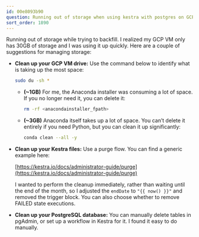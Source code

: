 ```yaml
---
id: 00e8093b90
question: Running out of storage when using kestra with postgres on GCP VM
sort_order: 1890
---
```


Running out of storage while trying to backfill. I realized my GCP VM only has 30GB of storage and I was using it up quickly. Here are a couple of suggestions for managing storage:

- **Clean up your GCP VM drive:** Use the command below to identify what is taking up the most space:

  ```bash
  sudo du -sh *
  ```

  - **(~1GB)** For me, the Anaconda installer was consuming a lot of space. If you no longer need it, you can delete it:
  
    ```bash
    rm -rf <anacondainstaller_fpath>
    ```

  - **(~3GB)** Anaconda itself takes up a lot of space. You can’t delete it entirely if you need Python, but you can clean it up significantly:
    
    ```bash
    conda clean --all -y
    ```

- **Clean up your Kestra files:** Use a purge flow. You can find a generic example here:
  
  [https://kestra.io/docs/administrator-guide/purge](https://kestra.io/docs/administrator-guide/purge)
  
  I wanted to perform the cleanup immediately, rather than waiting until the end of the month, so I adjusted the `endDate` to `"{{ now() }}"` and removed the trigger block. You can also choose whether to remove FAILED state executions.

- **Clean up your PostgreSQL database:** You can manually delete tables in pgAdmin, or set up a workflow in Kestra for it. I found it easy to do manually.